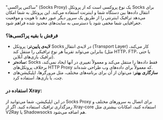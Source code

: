 
"ساکس پراکسی" (Socks Proxy) یک نوع پروکسی است که از پروتکل Socks برای انتقال داده‌ها بین دستگاه شما و اینترنت استفاده می‌کند. این پروتکل به شما امکان می‌دهد ترافیک اینترنتی را از طریق یک سرور دیگر عبور دهید تا هویت و موقعیت جغرافیایی شما مخفی شود یا دسترسی به سایت‌های محدود شده فراهم شود.

### فرقش با بقیه پراکسی‌ها؟

- **لایه‌ی پایین‌تر:** پروتکل Socks در لایه‌ی انتقال (Transport Layer) کار می‌کند، بنابراین می‌تواند تقریباً هر نوع ترافیکی را منتقل کند (مثل HTTP، FTP، یا حتی ترافیک بازی‌های آنلاین).
- **ساده‌تر:** Socks فقط داده‌ها را منتقل می‌کند و معمولاً تغییری در آنها ایجاد نمی‌کند، برخلاف پروتکل‌های HTTP Proxy که معمولاً برای داده‌های وب طراحی شده‌اند.
- **سازگاری بهتر:** می‌توان از آن برای برنامه‌های مختلف، مثل مرورگرها، اپلیکیشن‌های چت، یا بازی‌ها، استفاده کرد.

### استفاده در Xray:

در این اپلیکیشن، شما می‌توانید از Socks Proxy برای اتصال به سرورهای مختلف و رمزگذاری ترافیک استفاده کنید. اگر از Xray-core استفاده کنید، امکانات بیشتری مثل V2Ray یا Shadowsocks هم اضافه می‌شود.